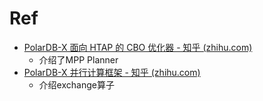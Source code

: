 # Ref
- [PolarDB-X 面向 HTAP 的 CBO 优化器 - 知乎 (zhihu.com)](https://zhuanlan.zhihu.com/p/336084031)
	- 介绍了MPP Planner
- [PolarDB-X 并行计算框架 - 知乎 (zhihu.com)](https://zhuanlan.zhihu.com/p/346320114)
	- 介绍exchange算子